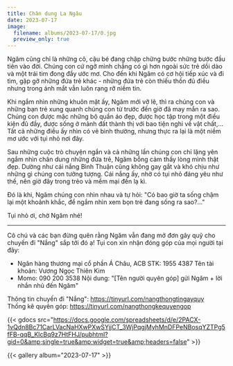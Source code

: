 ```yaml
---
title: Chân dung La Ngâu
date: 2023-07-17
image:
  filename: albums/2023-07-17/0.jpg
  preview_only: true
---
```


Ngăm cũng chỉ là những cô, cậu bé đang chập chững bước những bước đầu tiên vào đời. Chúng con cứ ngỡ mình chẳng có gì hơn ngoài sức trẻ dồi dào và một trái tim đong đầy ước mơ. Cho đến khi Ngăm có cơ hội tiếp xúc và đi tìm, gặp gỡ những đứa trẻ khác - những đứa trẻ còn thiếu thốn đủ điều nhưng trong ánh mắt vẫn luôn rạng rỡ niềm tin.

Khi ngắm nhìn những khuôn mặt ấy, Ngăm mới vỡ lẽ, thì ra chúng con và những bạn trẻ xung quanh chúng con từ trước đến giờ đã may mắn ra sao. Chúng con được mặc những bộ quần áo đẹp, được học tập trong một điều kiện đủ đầy, được sống ở mảnh đất thành thị với bao tiện nghi về vật chất,... Tất cả những điều ấy nhìn có vẻ bình thường, nhưng thực ra lại là một niềm mơ ước với tụi nhỏ nơi đây.

Sau những cuộc trò chuyện ngắn và cả những lần chúng con chỉ lặng yên ngắm nhìn chân dung những đứa trẻ, Ngăm bỗng cảm thấy lòng mình thật đẹp. Dường như cái nắng Bình Thuận cũng không gay gắt và khó chịu như những gì chúng con tưởng tượng. Cái nắng ấy, nhờ có tụi nhỏ đáng yêu như thế, nên giờ đây trong trẻo và mềm mại đến lạ kì.

Đó là khi, Ngăm chúng con nhìn nhau và tự hỏi: "Có bao giờ ta sống chậm lại một khoảnh khắc, để ngắm nhìn xem bọn trẻ đang sống ra sao?..."

Tụi nhỏ ơi, chờ Ngăm nhé!
_______
Cô chú và các bạn đừng quên rằng Ngăm vẫn đang mở đơn gây quỹ cho chuyến đi "Nắng"  sắp tới đó ạ! Tụi con xin nhận đóng góp của mọi người tại đây:
- Ngân hàng thương mại cổ phần Á Châu, ACB
  STK: 1955 4387
  Tên tài khoản: Vương Ngọc Thiên Kim
- Momo: 090 200 3538
  Nội dung: "[Tên người quyên góp] gửi Ngăm + lời nhắn nhủ đến Ngăm"

Thông tin chuyến đi "Nắng": https://tinyurl.com/nangthongtingayquy  
Thống kê quyên góp: https://tinyurl.com/nangthongkequyengop

{{< gdocs src="https://docs.google.com/spreadsheets/d/e/2PACX-1vQdn8Bc71CarLVacNaHXwPXwSYjjCT_3WjPqgjMyhMnDFPeNBosqYZTPg5fFB-qqB_KlcBq9z7HtFHJ/pubhtml?gid=0&amp;single=true&amp;widget=true&amp;headers=false" >}}

{{< gallery album="2023-07-17" >}}
